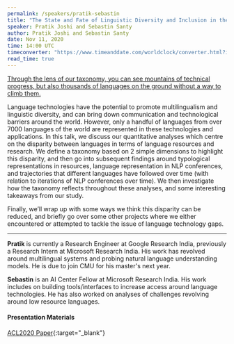 ```yaml
---
permalink: /speakers/pratik-sebastin
title: "The State and Fate of Linguistic Diversity and Inclusion in the NLP World"
speaker: Pratik Joshi and Sebastin Santy
author: Pratik Joshi and Sebastin Santy
date: Nov 11, 2020
time: 14:00 UTC
timeconverter: "https://www.timeanddate.com/worldclock/converter.html?iso=20201111T140000&p1=1440&p2=224&p3=179&p4=136&p5=676&p6=33&p7=152"
read_time: true
---
```


<a href="https://lolmythesis.com/" class="one-line">Through the lens of our taxonomy, you can see mountains of technical progress, but also thousands of languages on the ground without a way to climb them.</a>

Language technologies have the potential to promote multilingualism and linguistic diversity, and can bring down communication and technological barriers around the world. However, only a handful of languages from over 7000 languages of the world are represented in these technologies and applications. In this talk, we discuss our quantitative analyses which centre on the disparity between languages in terms of language resources and research. We define a taxonomy based on 2 simple dimensions to highlight this disparity, and then go into subsequent findings around typological representations in resources, language representation in NLP conferences, and trajectories that different languages have followed over time (with relation to iterations of NLP conferences over time). We then investigate how the taxonomy reflects throughout these analyses, and some interesting takeaways from our study.

Finally, we’ll wrap up with some ways we think this disparity can be reduced, and briefly go over some other projects where we either encountered or attempted to tackle the issue of language technology gaps.

<hr>

**Pratik** is currently a Research Engineer at Google Research India, previously a Research Intern at Microsoft Research India. His work has revolved around multilingual systems and probing natural language understanding models. He is due to join CMU for his master's next year.

**Sebastin** is an AI Center Fellow at Microsoft Research India. His work includes on building tools/interfaces to increase access around language technologies. He has also worked on analyses of challenges revolving around low resource languages.

#### Presentation Materials
<i class="fas fa-fw fa-newspaper"></i> [ACL2020 Paper](https://www.aclweb.org/anthology/2020.acl-main.560.pdf){:target="_blank"}  
